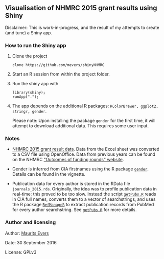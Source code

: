 ## Visualisation of NHMRC 2015 grant results using Shiny

Disclaimer: This is work-in-progress, and the result of my attempts to create (and tune) a Shiny app.

### How to run the Shiny app

1. Clone the project

    ```{bash}
    clone https://github.com/mevers/shinyNHMRC
    ```

2. Start an R session from within the project folder.

3. Run the shiny app with

    ```{R}
    library(shiny);
    runApp(".");
    ``` 

4. The app depends on the additional R packages: `RColorBrewer, ggplot2, stringr, gender`. 

    Please note: Upon installing the package `gender` for the first time, it will attempt to download additional data. This requires some user input.


### Notes

* [NHMRC 2015 grant result data](https://www.nhmrc.gov.au/_files_nhmrc/file/media/media/summary_of_results_2015_app_round_160322.xlsx). Data from the Excel sheet was converted to a CSV file using OpenOffice. Data from previous years can be found on the NHMRC ["Outcomes of funding rounds" website](https://www.nhmrc.gov.au/grants-funding/outcomes-funding-rounds).

* Gender is inferred from CIA firstnames using the R package [`gender`](https://cran.r-project.org/web/packages/gender/index.html). Details can be found in the vignette.

* Publication data for every author is stored in the RData file `journals_2015.rda`. Originally, the idea was to profile publication data in real-time; this proved to be too slow. Instead the script [`getPubs.R`](getPubs.R) reads in CIA full names, converts them to a vector of searchstrings, and uses the R package [`RefManageR`](https://cran.r-project.org/web/packages/RefManageR/index.html) to extract publication records from PubMed for every author searchstring. See [`getPubs.R`](getPubs.R) for more details.

### Author and licensing
Author: [Maurits Evers](mailto:maurits.evers@anu.edu.au) 

Date: 30 September 2016

License: GPLv3